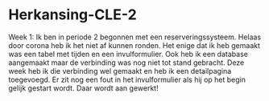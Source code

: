 # Herkansing-CLE-2

Week 1:
Ik ben in periode 2 begonnen met een reserveringssysteem. Helaas door corona heb ik het niet af kunnen ronden. Het enige dat ik heb gemaakt was een tabel met tijden en een invulformulier. Ook heb ik een database aangemaakt maar de verbinding was nog niet tot stand gebracht. Deze week heb ik die verbinding wel gemaakt en heb ik een detailpagina toegevoegd. Er zit nog een fout in het invulformulier als hij op het begin gelijk gestart wordt. Daar wordt aan gewerkt!

